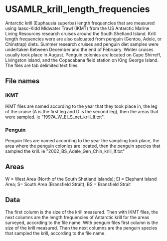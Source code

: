 # USAMLR_krill_length_frequencies
Antarctic krill (Euphausia superba) length frequencies that are measured using Iaasc-Kidd Midwater Trawl (IKMT) from the US Antarctic Marine Living Resources research cruises around the South Shetland Island. Krill length frequencies were are also calcuated from penguin (Gentoo, Adele, or Chinstrap) diets.
Summer research cruises and penguin diet samples were undertaken Between December and the end of February. Winter cruises usually took place in August. Penguin colonies are located on Cape Shirreff, Livingston Island, and the Copacabana field station on King George Island. The files are tab delimited text files.
## File names
### IKMT
IKMT files are named according to the year that they took place in, the leg of the cruise (A is the first leg and D is the second leg), then the areas that were sampled.  ie "1997A_W_EI_S_net_krill_lf.txt". 
### Penguin
Penguin files are named according to the year the sampling took place, the area where the penguin colonies are located, then the penguin species that sampled the krill. ie "2002_BS_Adele_Gen_Chin_krill_lf.txt"
## Areas
W = West Area (North of the South Shetland Islands); EI = Elephant Island Area; S= South Area (Bransfield Strait); BS = Bransfield Strait

## Data
The first column is the size of the krill measured. Then with IKMT files, the next columns are the length frequencies of Antarctic krill for the areas surveyed, according to the file name. 
With penguin files first column is the size of the krill measured. Then the next columns are the penguin species that sampled the krill, according to the file name. 

